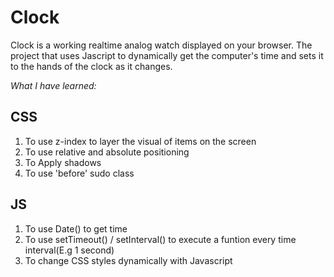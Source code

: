 # Clock

Clock is a working realtime analog watch displayed on your browser. The project that uses Jascript to dynamically get the computer's time and sets it to the hands of the clock as it changes.

*What I have learned:*

## CSS

1. To use z-index to layer the visual of items on the screen
2. To use relative and absolute positioning
3. To Apply shadows
4. To use 'before' sudo class

## JS

1. To use Date() to get time 
2. To use setTimeout() / setInterval() to execute a funtion every time interval(E.g 1 second)
3. To change CSS styles dynamically with Javascript

